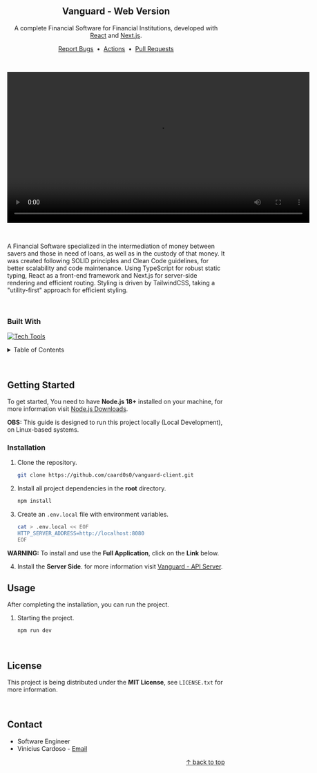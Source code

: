 <div id="top"></div>

<!-- About the Project -->
<div align="center">
    <h2>Vanguard - Web Version</h2>
    <p>A complete Financial Software for Financial Institutions, developed with <a href="https://react.dev/">React</a> and <a href="https://nextjs.org/">Next.js</a>.</p>
    <a href="https://github.com/caard0s0/vanguard-client/issues">Report Bugs</a>
    &nbsp;&bull;&nbsp;
    <a href="https://github.com/caard0s0/vanguard-client/actions">Actions</a>
    &nbsp;&bull;&nbsp;
    <a href="https://github.com/caard0s0/vanguard-client/pulls">Pull Requests</a>
</div>

&nbsp;

<div align="center">
  <video preload controls loop type="video/mp4" height="350" src="https://github.com/user-attachments/assets/24609bb9-79af-48dc-952b-ad8585cefefc">
    Sorry, your browser does not support embedded videos.
  </video>
</div>

&nbsp;

A Financial Software specialized in the intermediation of money between savers and those in need of loans, as well as in the custody of that money. It was created following SOLID principles and Clean Code guidelines, for better scalability and code maintenance. Using TypeScript for robust static typing, React as a front-end framework and Next.js for server-side rendering and efficient routing. Styling is driven by TailwindCSS, taking a "utility-first" approach for efficient styling.

&nbsp;

<h3>Built With</h3>

[![Tech Tools](https://skillicons.dev/icons?i=html,tailwind,ts,react,nextjs)](https://skillicons.dev)

<!-- Table of Contents -->
<details>
  <summary>Table of Contents</summary>
    <ol>
        <li>
            <a href="#getting-started">Getting Started</a>
            <ul>
                <li><a href="#installation">Installation</a></li>
                <li><a href="#usage">Usage</a></li>
            </ul>
        </li>
        <li><a href="#license">License</a></li>
        <li><a href="#contact">Contact</a></li>
    </ol>
</details>

&nbsp;

<!-- Getting Started -->
<h2 id="getting-started">Getting Started</h2>

<p>To get started, You need to have <strong>Node.js 18+</strong> installed on your machine, for more information visit <a href="https://nodejs.org/en/download">Node.js Downloads</a>.

<p><strong>OBS:</strong> This guide is designed to run this project locally (Local Development), on Linux-based systems.</p>

<!-- Installation -->
<h3 id="installation">Installation</h3>

1. Clone the repository.

    ```bash
    git clone https://github.com/caard0s0/vanguard-client.git
    ```

2. Install all project dependencies in the <strong>root</strong> directory.

    ```bash
    npm install
    ```

3. Create an `.env.local` file with environment variables.

    ```bash
    cat > .env.local << EOF
    HTTP_SERVER_ADDRESS=http://localhost:8080
    EOF
    ```

<strong>WARNING:</strong> To install and use the <strong>Full Application</strong>, click on the <strong>Link</strong> below.

4. Install the <strong>Server Side</strong>. for more information visit <a href="https://github.com/caard0s0/vanguard-server">Vanguard - API Server</a>.

<!-- Usage -->
<h2 id="usage">Usage</h2>

<p>After completing the installation, you can run the project.</p>

1. Starting the project.

    ```bash
    npm run dev
    ```

<br>

<!-- License -->
<h2 id="license">License</h2>

This project is being distributed under the <strong>MIT License</strong>, see `LICENSE.txt` for more information.

<br>

<!-- Contact -->
<h2 id="contact">Contact</h2>

-   Software Engineer
-   Vinicius Cardoso - <a href="mailto:cardoso.business.ctt@gmail.com">Email</a>

<p align="right">
    <a href="#top"> &uarr; back to top</a>
</p>
